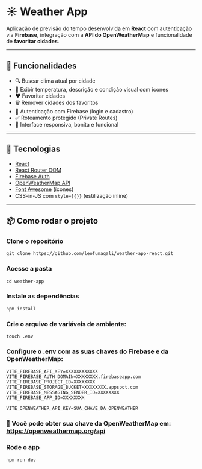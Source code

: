 # ☀️ Weather App

Aplicação de previsão do tempo desenvolvida em **React** com autenticação via **Firebase**, integração com a **API do OpenWeatherMap** e funcionalidade de **favoritar cidades**.

---

## 🚀 Funcionalidades

- 🔍 Buscar clima atual por cidade
- 📍 Exibir temperatura, descrição e condição visual com ícones
- ❤️ Favoritar cidades
- 🗑️ Remover cidades dos favoritos
- 🔐 Autenticação com Firebase (login e cadastro)
- ✅ Roteamento protegido (Private Routes)
- 🌈 Interface responsiva, bonita e funcional

---

## 🔧 Tecnologias

- [React](https://reactjs.org/)
- [React Router DOM](https://reactrouter.com/)
- [Firebase Auth](https://firebase.google.com/docs/auth)
- [OpenWeatherMap API](https://openweathermap.org/current)
- [Font Awesome](https://fontawesome.com/) (ícones)
- CSS-in-JS com `style={{}}` (estilização inline)

---

## 📦 Como rodar o projeto

### Clone o repositório
```git clone https://github.com/leofumagali/weather-app-react.git```

### Acesse a pasta
```cd weather-app```

### Instale as dependências
```npm install```

### Crie o arquivo de variáveis de ambiente:
```touch .env```

### Configure o .env com as suas chaves do Firebase e da OpenWeatherMap:

```
VITE_FIREBASE_API_KEY=XXXXXXXXXXXX
VITE_FIREBASE_AUTH_DOMAIN=XXXXXXXX.firebaseapp.com
VITE_FIREBASE_PROJECT_ID=XXXXXXXX
VITE_FIREBASE_STORAGE_BUCKET=XXXXXXXX.appspot.com
VITE_FIREBASE_MESSAGING_SENDER_ID=XXXXXXXX
VITE_FIREBASE_APP_ID=XXXXXXXX

VITE_OPENWEATHER_API_KEY=SUA_CHAVE_DA_OPENWEATHER
```

### 🔑 Você pode obter sua chave da OpenWeatherMap em: https://openweathermap.org/api

### Rode o app
```npm run dev```

